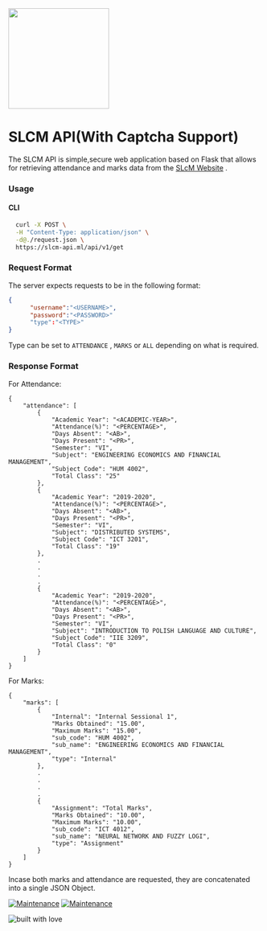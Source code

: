 
<img src="https://github.com/gokulp01/slcm_api/blob/master/images/mahelogo.png?raw=true" height="200" /> 			

# SLCM API(With Captcha Support)
The SLCM API is simple,secure web application based on Flask that allows for retrieving attendance and marks data from the [SLcM Website](https://slcm.manipal.edu) .

### Usage
#### CLI
``` bash
  curl -X POST \
  -H "Content-Type: application/json" \
  -d@./request.json \
  https://slcm-api.ml/api/v1/get
```
### Request Format 
The server expects requests to be in the following format: 

``` JSON
{
      "username":"<USERNAME>",
      "password":"<PASSWORD>"
      "type":"<TYPE>"
}
```
Type can be set to ```ATTENDANCE``` , ```MARKS``` or ```ALL``` depending on what is required.

### Response Format

For Attendance: 
``` 
{
    "attendance": [
        {
            "Academic Year": "<ACADEMIC-YEAR>",
            "Attendance(%)": "<PERCENTAGE>",
            "Days Absent": "<AB>",
            "Days Present": "<PR>",
            "Semester": "VI",
            "Subject": "ENGINEERING ECONOMICS AND FINANCIAL MANAGEMENT",
            "Subject Code": "HUM 4002",
            "Total Class": "25"
        },
        {
            "Academic Year": "2019-2020",
            "Attendance(%)": "<PERCENTAGE>",
            "Days Absent": "<AB>",
            "Days Present": "<PR>",
            "Semester": "VI",
            "Subject": "DISTRIBUTED SYSTEMS",
            "Subject Code": "ICT 3201",
            "Total Class": "19"
        },
        .
        .
        .
        .
        {
            "Academic Year": "2019-2020",
            "Attendance(%)": "<PERCENTAGE>",
            "Days Absent": "<AB>",
            "Days Present": "<PR>",
            "Semester": "VI",
            "Subject": "INTRODUCTION TO POLISH LANGUAGE AND CULTURE",
            "Subject Code": "IIE 3209",
            "Total Class": "0"
        }
    ]
}
```
For Marks:
``` 
{
    "marks": [
        {
            "Internal": "Internal Sessional 1",
            "Marks Obtained": "15.00",
            "Maximum Marks": "15.00",
            "sub_code": "HUM 4002",
            "sub_name": "ENGINEERING ECONOMICS AND FINANCIAL MANAGEMENT",
            "type": "Internal"
        },
        .
        .
        .
        .
        {
            "Assignment": "Total Marks",
            "Marks Obtained": "10.00",
            "Maximum Marks": "10.00",
            "sub_code": "ICT 4012",
            "sub_name": "NEURAL NETWORK AND FUZZY LOGI",
            "type": "Assignment"
        }
    ]
}
```

Incase both marks and attendance are requested, they are concatenated into a single JSON Object.

[![Maintenance](https://img.shields.io/maintenance/yes/2020?color=green&logo=github)](https://github.com/L3thal14)
[![Maintenance](https://img.shields.io/maintenance/yes/2020?color=green&logo=github)](https://github.com/gokulp01)


![built with love](https://forthebadge.com/images/badges/built-with-love.svg)

